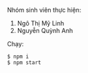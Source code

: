 Nhóm sinh viên thực hiện:
1. Ngô Thị Mỹ Linh
2. Nguyễn Quỳnh Anh

Chạy:
```
$ npm i
$ npm start
```

